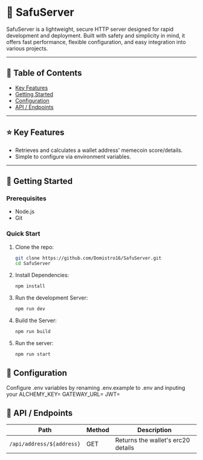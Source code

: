 # 🚀 SafuServer

SafuServer is a lightweight, secure HTTP server designed for rapid development and deployment. Built with safety and simplicity in mind, it offers fast performance, flexible configuration, and easy integration into various projects.

---

## 🧾 Table of Contents

- [Key Features](#key-features)
- [Getting Started](#getting-started)
- [Configuration](#configuration)
- [API / Endpoints](#api--endpoints)

---

## ⭐ Key Features

- Retrieves and calculates a wallet address' memecoin score/details.
- Simple to configure via environment variables.

---

## 🚧 Getting Started

### Prerequisites

- Node.js
- Git

### Quick Start

1. Clone the repo:
   ```bash
   git clone https://github.com/Domistro16/SafuServer.git
   cd SafuServer
   ```
2. Install Dependencies:
   ```bash
   npm install
   ```
3. Run the development Server:
   ```bash
   npm run dev
   ```
4. Build the Server:
   ```bash
   npm run build
   ```
5. Run the server:
   ```bash
   npm run start
   ```

## 🔧 Configuration

Configure .env variables by renaming .env.example to .env and inputing your
    ALCHEMY_KEY=
    GATEWAY_URL=
    JWT=

## 📡 API / Endpoints

| Path                      | Method | Description                        |
| ------------------------- | ------ | ---------------------------------- |
| `/api/address/${address}` | GET    | Returns the wallet's erc20 details |
